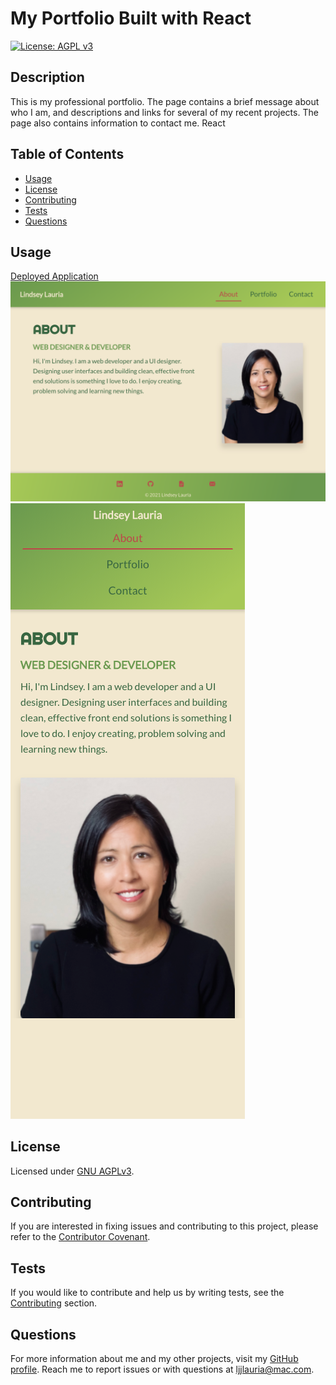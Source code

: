 # My Portfolio Built with React
  [![License: AGPL v3](https://img.shields.io/badge/License-AGPL%20v3-blue.svg)](https://www.gnu.org/licenses/agpl-3.0)

  ## Description
  This is my professional portfolio. The page contains a brief message about who I am, and descriptions and links for several of my recent projects. The page also contains information to contact me.  React

  ## Table of Contents
  * [Usage](#usage)
  * [License](#license)
  * [Contributing](#contributing)
  * [Tests](#tests)
  * [Questions](#questions)


  ## Usage
[Deployed Application](https://lindseyjeejan.github.io/my-portfolio-react/)
![Desktop](public/images/desktop.png)
![Mobile](public/images/mobile.png)

  ## License
  Licensed under [GNU AGPLv3](https://spdx.org/licenses/AGPL-3.0-or-later.html).

  ## Contributing
  
  If you are interested in fixing issues and contributing to this project, please refer to the [Contributor Covenant](https://www.contributor-covenant.org/).

  ## Tests
  
  If you would like to contribute and help us by writing tests, see the [Contributing](#contributing) section.

  ## Questions
  For more information about me and my other projects, visit my [GitHub profile](https://github.com/LindseyJeeJan). Reach me to report issues or with questions at [ljjlauria@mac.com](mailto:ljjlauria@mac.com).
